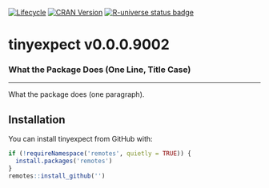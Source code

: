 
<!-- README.md is generated from README.Rmd. Please edit that file -->
<!-- badges: start -->

[![Lifecycle](https://img.shields.io/badge/lifecycle-experimental-orange.svg)]()
[![CRAN
Version](https://www.r-pkg.org/badges/version/tinyexpect)](https://cran.r-project.org/package=tinyexpect)
[![R-universe status
badge](https://mojaveazure.r-universe.dev/badges/tinyexpect)](https://mojaveazure.r-universe.dev)
<!-- badges: end -->

# tinyexpect v0.0.0.9002

### What the Package Does (One Line, Title Case)

------------------------------------------------------------------------

What the package does (one paragraph).

## Installation

You can install tinyexpect from GitHub with:

``` r
if (!requireNamespace('remotes', quietly = TRUE)) {
  install.packages('remotes')
}
remotes::install_github('')
```
